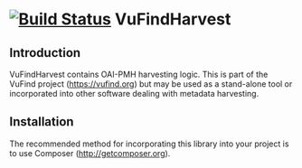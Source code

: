 [![Build Status](https://travis-ci.org/vufind-org/vufindharvest.svg?branch=master)](https://travis-ci.org/vufind-org/vufind)
VuFindHarvest
==========

Introduction
------------
VuFindHarvest contains OAI-PMH harvesting logic. This is part of the VuFind project
(https://vufind.org) but may be used as a stand-alone tool or incorporated into other
software dealing with metadata harvesting.


Installation
------------
The recommended method for incorporating this library into your project is to use
Composer (http://getcomposer.org).